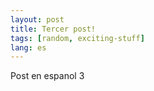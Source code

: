 ```yaml
---
layout: post
title: Tercer post!
tags: [random, exciting-stuff]
lang: es
---
```


Post en espanol 3
